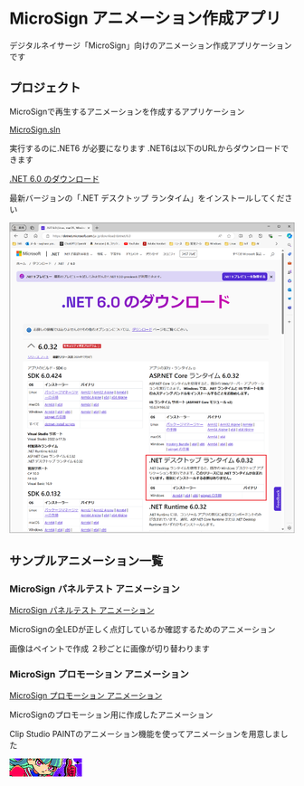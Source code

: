 # MicroSign アニメーション作成アプリ

デジタルネイサージ「MicroSign」向けのアニメーション作成アプリケーションです


## プロジェクト

MicroSignで再生するアニメーションを作成するアプリケーション

[MicroSign.sln](MicroSign/MicroSign.sln)


実行するのに.NET6 が必要になります
 .NET6は以下のURLからダウンロードできます

[.NET 6.0 のダウンロード](https://dotnet.microsoft.com/ja-jp/download/dotnet/6.0)

最新バージョンの「.NET デスクトップ ランタイム」をインストールしてください

![.NET6](./DocumentImages\dotNet6Install.png)



## サンプルアニメーション一覧

### MicroSign パネルテスト アニメーション

[MicroSign パネルテスト アニメーション](MicroSign/MicroSignパネルテストアニメーション/)

MicroSignの全LEDが正しく点灯しているか確認するためのアニメーション

画像はペイントで作成
２秒ごとに画像が切り替わります


### MicroSign プロモーション アニメーション

[MicroSign プロモーション アニメーション](MicroSign/MicroSignプロモーションアニメーション/)

MicroSignのプロモーション用に作成したアニメーション

Clip Studio PAINTのアニメーション機能を使ってアニメーションを用意しました

![MicroSignプロモーション](./DocumentImages/MicroSignPromotion.png)
